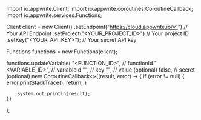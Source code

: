 import io.appwrite.Client;
import io.appwrite.coroutines.CoroutineCallback;
import io.appwrite.services.Functions;

Client client = new Client()
    .setEndpoint("https://cloud.appwrite.io/v1") // Your API Endpoint
    .setProject("<YOUR_PROJECT_ID>") // Your project ID
    .setKey("<YOUR_API_KEY>"); // Your secret API key

Functions functions = new Functions(client);

functions.updateVariable(
    "<FUNCTION_ID>", // functionId
    "<VARIABLE_ID>", // variableId
    "<KEY>", // key
    "<VALUE>", // value (optional)
    false, // secret (optional)
    new CoroutineCallback<>((result, error) -> {
        if (error != null) {
            error.printStackTrace();
            return;
        }

        System.out.println(result);
    })
);

